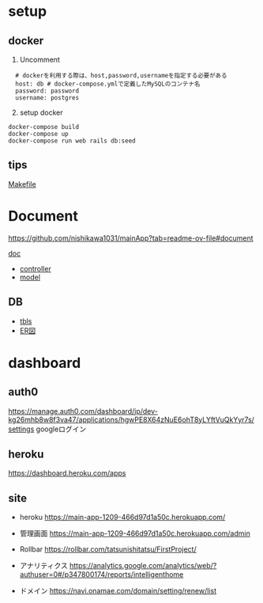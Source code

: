# setup
## docker
1. Uncomment
```
  # dockerを利用する際は、host,password,usernameを指定する必要がある
  host: db # docker-compose.ymlで定義したMySQLのコンテナ名
  password: password
  username: postgres
```
2. setup docker
```
docker-compose build
docker-compose up
docker-compose run web rails db:seed
```

## tips
[Makefile](/Makefile)

# Document
https://github.com/nishikawa1031/mainApp?tab=readme-ov-file#document

[doc](/doc/)

* [controller](/doc/controllers_complete.svg)
* [model](/doc/models_complete.svg)

## DB
* [tbls](/doc/schema/README.md)
* [ER図](/erd.pdf)

# dashboard
## auth0
https://manage.auth0.com/dashboard/jp/dev-kg26mhb8w8f3va47/applications/hgwPE8X64zNuE6ohT8yLYftVuQkYyr7s/settings
googleログイン

## heroku
https://dashboard.heroku.com/apps

## site
* heroku
https://main-app-1209-466d97d1a50c.herokuapp.com/

* 管理画面
https://main-app-1209-466d97d1a50c.herokuapp.com/admin

* Rollbar
https://rollbar.com/tatsunishitatsu/FirstProject/

* アナリティクス
https://analytics.google.com/analytics/web/?authuser=0#/p347800174/reports/intelligenthome

* ドメイン
https://navi.onamae.com/domain/setting/renew/list
